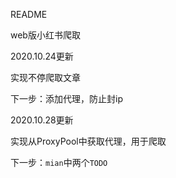 README

web版小红书爬取

2020.10.24更新

实现不停爬取文章

下一步：添加代理，防止封ip

2020.10.28更新

实现从ProxyPool中获取代理，用于爬取

下一步：`mian`中两个`TODO`